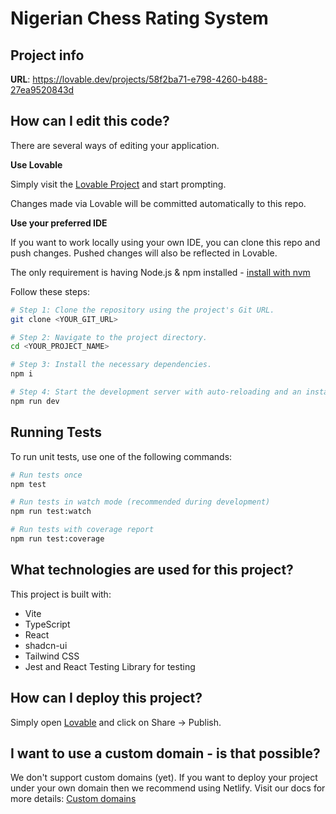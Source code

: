 
# Nigerian Chess Rating System

## Project info

**URL**: https://lovable.dev/projects/58f2ba71-e798-4260-b488-27ea9520843d

## How can I edit this code?

There are several ways of editing your application.

**Use Lovable**

Simply visit the [Lovable Project](https://lovable.dev/projects/58f2ba71-e798-4260-b488-27ea9520843d) and start prompting.

Changes made via Lovable will be committed automatically to this repo.

**Use your preferred IDE**

If you want to work locally using your own IDE, you can clone this repo and push changes. Pushed changes will also be reflected in Lovable.

The only requirement is having Node.js & npm installed - [install with nvm](https://github.com/nvm-sh/nvm#installing-and-updating)

Follow these steps:

```sh
# Step 1: Clone the repository using the project's Git URL.
git clone <YOUR_GIT_URL>

# Step 2: Navigate to the project directory.
cd <YOUR_PROJECT_NAME>

# Step 3: Install the necessary dependencies.
npm i

# Step 4: Start the development server with auto-reloading and an instant preview.
npm run dev
```

## Running Tests

To run unit tests, use one of the following commands:

```sh
# Run tests once
npm test

# Run tests in watch mode (recommended during development)
npm run test:watch

# Run tests with coverage report
npm run test:coverage
```

## What technologies are used for this project?

This project is built with:

- Vite
- TypeScript
- React
- shadcn-ui
- Tailwind CSS
- Jest and React Testing Library for testing

## How can I deploy this project?

Simply open [Lovable](https://lovable.dev/projects/58f2ba71-e798-4260-b488-27ea9520843d) and click on Share -> Publish.

## I want to use a custom domain - is that possible?

We don't support custom domains (yet). If you want to deploy your project under your own domain then we recommend using Netlify. Visit our docs for more details: [Custom domains](https://docs.lovable.dev/tips-tricks/custom-domain/)
